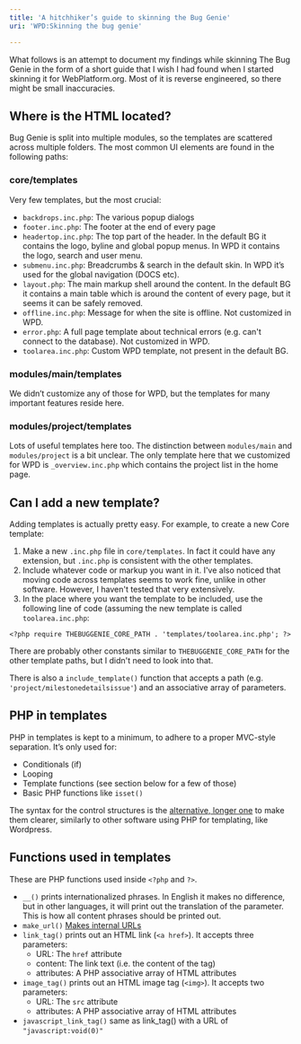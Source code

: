 ```yaml
---
title: 'A hitchhiker’s guide to skinning the Bug Genie'
uri: 'WPD:Skinning the bug genie'

---
```

What follows is an attempt to document my findings while skinning The Bug Genie in the form of a short guide that I wish I had found when I started skinning it for WebPlatform.org. Most of it is reverse engineered, so there might be small inaccuracies.

## Where is the HTML located?

Bug Genie is split into multiple modules, so the templates are scattered across multiple folders. The most common UI elements are found in the following paths:

### core/templates

Very few templates, but the most crucial:

-   `backdrops.inc.php`: The various popup dialogs
-   `footer.inc.php`: The footer at the end of every page
-   `headertop.inc.php`: The top part of the header. In the default BG it contains the logo, byline and global popup menus. In WPD it contains the logo, search and user menu.
-   `submenu.inc.php`: Breadcrumbs & search in the default skin. In WPD it’s used for the global navigation (DOCS etc).
-   `layout.php`: The main markup shell around the content. In the default BG it contains a main table which is around the content of every page, but it seems it can be safely removed.
-   `offline.inc.php`: Message for when the site is offline. Not customized in WPD.
-   `error.php`: A full page template about technical errors (e.g. can't connect to the database). Not customized in WPD.
-   `toolarea.inc.php`: Custom WPD template, not present in the default BG.

### modules/main/templates

We didn’t customize any of those for WPD, but the templates for many important features reside here.

### modules/project/templates

Lots of useful templates here too. The distinction between `modules/main` and `modules/project` is a bit unclear. The only template here that we customized for WPD is `_overview.inc.php` which contains the project list in the home page.

## Can I add a new template?

Adding templates is actually pretty easy. For example, to create a new Core template:

1.  Make a new `.inc.php` file in `core/templates`. In fact it could have any extension, but `.inc.php` is consistent with the other templates.
2.  Include whatever code or markup you want in it. I've also noticed that moving code across templates seems to work fine, unlike in other software. However, I haven't tested that very extensively.
3.  In the place where you want the template to be included, use the following line of code (assuming the new template is called `toolarea.inc.php`:

<!-- -->

    <?php require THEBUGGENIE_CORE_PATH . 'templates/toolarea.inc.php'; ?>

There are probably other constants similar to `THEBUGGENIE_CORE_PATH` for the other template paths, but I didn't need to look into that.

There is also a `include_template()` function that accepts a path (e.g. `'project/milestonedetailsissue'`) and an associative array of parameters.

## PHP in templates

PHP in templates is kept to a minimum, to adhere to a proper MVC-style separation. It’s only used for:

-   Conditionals (if)
-   Looping
-   Template functions (see section below for a few of those)
-   Basic PHP functions like `isset()`

The syntax for the control structures is the [alternative, longer one](http://php.net/manual/en/control-structures.alternative-syntax.php) to make them clearer, similarly to other software using PHP for templating, like Wordpress.

## Functions used in templates

These are PHP functions used inside `<?php` and `?>`.

-   `__()` prints internationalized phrases. In English it makes no difference, but in other languages, it will print out the translation of the parameter. This is how all content phrases should be printed out.
-   `make_url()` [Makes internal URLs](http://issues.thebuggenie.com/wiki/TheBugGenie%3ADevelopment%3ARouting#article_149_toc_3)
-   `link_tag()` prints out an HTML link (`<a href>`). It accepts three parameters:
    -   URL: The `href` attribute
    -   content: The link text (i.e. the content of the tag)
    -   attributes: A PHP associative array of HTML attributes
-   `image_tag()` prints out an HTML image tag (`<img>`). It accepts two parameters:
    -   URL: The `src` attribute
    -   attributes: A PHP associative array of HTML attributes
-   `javascript_link_tag()` same as link\_tag() with a URL of `"javascript:void(0)"`
